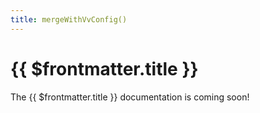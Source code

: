 ```yaml
---
title: mergeWithVvConfig()
---
```




# {{ $frontmatter.title }}

The {{ $frontmatter.title }} documentation is coming soon!


